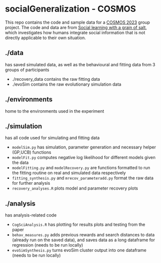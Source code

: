 # socialGeneralization - COSMOS

  This repo contains the code and sample data for a [COSMOS 2023](https://cosmos-konstanz.github.io/) group project. The code and data are from [Social learning with a grain of salt](https://psyarxiv.com/c3fuq/), which investigates how humans integrate social information that is not directly applicable to their own situation.
  
## ./data

has saved simulated data, as well as the behavioural and fitting data from 3 groups of participants
- ./recovery_data contains the raw fitting data
- ./evoSim contains the raw evolutionary simulation data

## ./environments

home to the environments used in the experiment

## ./simulation

has all code used for simulating and fitting data

- `modelSim.py` has simulation, parameter generation and necessary helper (GP,UCB) functions
- `modelFit.py` computes negative log likelihood for different models given the data
- `modelFitting.py` and `modelRecovery.py` are functions formatted to run the fitting routine on real and simulated data respectively
- `fitting_synthesis.py` and `mrecov_parameteradd.py` format the raw data for further analysis
- `recovery_analyses.R` plots model and parameter recovery plots

## ./analysis

has analysis-related code

- `CogSciAnalysis.R` has plotting for results plots and testing from the paper
- `behav_measures.py` adds previous rewards and search distances to data (already run on the saved data), and saves data as a long dataframe for regression (needs to be run locally)
- `evoSimSynthesis.py` turns evoSim cluster output into one dataframe (needs to be run locally)